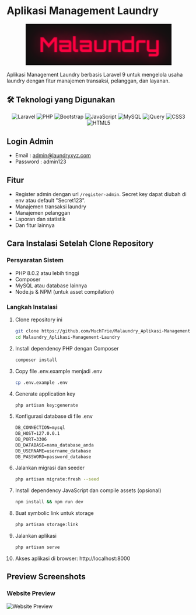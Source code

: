 # Aplikasi Management Laundry

<p align="center"><img src="public/img/ss/Malaundry.png" width="400"></p>

Aplikasi Management Laundry berbasis Laravel 9 untuk mengelola usaha laundry dengan fitur manajemen transaksi, pelanggan, dan layanan.

## 🛠️ Teknologi yang Digunakan

<div align="center">

![Laravel](https://img.shields.io/badge/Laravel-FF2D20?style=for-the-badge&logo=laravel&logoColor=white)
![PHP](https://img.shields.io/badge/PHP-777BB4?style=for-the-badge&logo=php&logoColor=white)
![Bootstrap](https://img.shields.io/badge/Bootstrap-563D7C?style=for-the-badge&logo=bootstrap&logoColor=white)
![JavaScript](https://img.shields.io/badge/JavaScript-F7DF1E?style=for-the-badge&logo=javascript&logoColor=black)
![MySQL](https://img.shields.io/badge/MySQL-00000F?style=for-the-badge&logo=mysql&logoColor=white)
![jQuery](https://img.shields.io/badge/jQuery-0769AD?style=for-the-badge&logo=jquery&logoColor=white)
![CSS3](https://img.shields.io/badge/CSS3-1572B6?style=for-the-badge&logo=css3&logoColor=white)
![HTML5](https://img.shields.io/badge/HTML5-E34F26?style=for-the-badge&logo=html5&logoColor=white)

</div>

## Login Admin
- Email : admin@laundryxyz.com  
- Password : admin123

## Fitur
- Register admin dengan url `/register-admin`. Secret key dapat diubah di env atau default "Secret123".
- Manajemen transaksi laundry
- Manajemen pelanggan
- Laporan dan statistik
- Dan fitur lainnya

## Cara Instalasi Setelah Clone Repository

### Persyaratan Sistem
- PHP 8.0.2 atau lebih tinggi
- Composer
- MySQL atau database lainnya
- Node.js & NPM (untuk asset compilation)

### Langkah Instalasi

1. Clone repository ini
   ```bash
   git clone https://github.com/MuchTrie/Malaundry_Aplikasi-Management-Laundry.git
   cd Malaundry_Aplikasi-Management-Laundry
   ```

2. Install dependency PHP dengan Composer
   ```bash
   composer install
   ```

3. Copy file .env.example menjadi .env
   ```bash
   cp .env.example .env
   ```

4. Generate application key
   ```bash
   php artisan key:generate
   ```

5. Konfigurasi database di file .env
   ```
   DB_CONNECTION=mysql
   DB_HOST=127.0.0.1
   DB_PORT=3306
   DB_DATABASE=nama_database_anda
   DB_USERNAME=username_database
   DB_PASSWORD=password_database
   ```

6. Jalankan migrasi dan seeder
   ```bash
   php artisan migrate:fresh --seed
   ```

7. Install dependency JavaScript dan compile assets (opsional)
   ```bash
   npm install && npm run dev
   ```

8. Buat symbolic link untuk storage
   ```bash
   php artisan storage:link
   ```

9. Jalankan aplikasi
   ```bash
   php artisan serve
   ```

10. Akses aplikasi di browser: http://localhost:8000



## Preview Screenshots

### Website Preview
![Website Preview](public/img/ss/screencapture-127-0-0-1-8000-2025-08-25-09_17_18.png)

